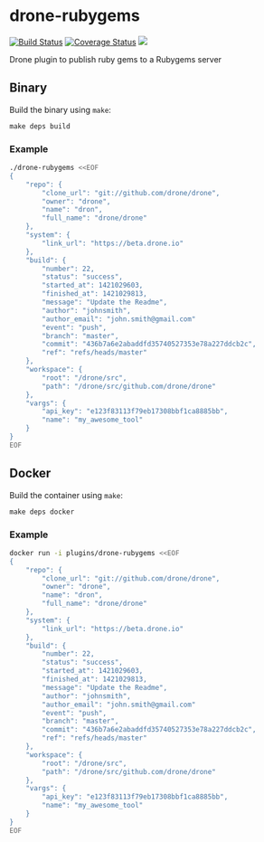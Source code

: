 # drone-rubygems

[![Build Status](http://beta.drone.io/api/badges/drone-plugins/drone-rubygems/status.svg)](http://beta.drone.io/drone-plugins/drone-rubygems)
[![Coverage Status](https://aircover.co/badges/drone-plugins/drone-rubygems/coverage.svg)](https://aircover.co/drone-plugins/drone-rubygems)
[![](https://badge.imagelayers.io/plugins/drone-rubygems:latest.svg)](https://imagelayers.io/?images=plugins/drone-rubygems:latest 'Get your own badge on imagelayers.io')

Drone plugin to publish ruby gems to a Rubygems server

## Binary

Build the binary using `make`:

```
make deps build
```

### Example

```sh
./drone-rubygems <<EOF
{
    "repo": {
        "clone_url": "git://github.com/drone/drone",
        "owner": "drone",
        "name": "dron",
        "full_name": "drone/drone"
    },
    "system": {
        "link_url": "https://beta.drone.io"
    },
    "build": {
        "number": 22,
        "status": "success",
        "started_at": 1421029603,
        "finished_at": 1421029813,
        "message": "Update the Readme",
        "author": "johnsmith",
        "author_email": "john.smith@gmail.com"
        "event": "push",
        "branch": "master",
        "commit": "436b7a6e2abaddfd35740527353e78a227ddcb2c",
        "ref": "refs/heads/master"
    },
    "workspace": {
        "root": "/drone/src",
        "path": "/drone/src/github.com/drone/drone"
    },
    "vargs": {
        "api_key": "e123f83113f79eb17308bbf1ca8885bb",
        "name": "my_awesome_tool"
    }
}
EOF
```

## Docker

Build the container using `make`:

```
make deps docker
```

### Example

```sh
docker run -i plugins/drone-rubygems <<EOF
{
    "repo": {
        "clone_url": "git://github.com/drone/drone",
        "owner": "drone",
        "name": "dron",
        "full_name": "drone/drone"
    },
    "system": {
        "link_url": "https://beta.drone.io"
    },
    "build": {
        "number": 22,
        "status": "success",
        "started_at": 1421029603,
        "finished_at": 1421029813,
        "message": "Update the Readme",
        "author": "johnsmith",
        "author_email": "john.smith@gmail.com"
        "event": "push",
        "branch": "master",
        "commit": "436b7a6e2abaddfd35740527353e78a227ddcb2c",
        "ref": "refs/heads/master"
    },
    "workspace": {
        "root": "/drone/src",
        "path": "/drone/src/github.com/drone/drone"
    },
    "vargs": {
        "api_key": "e123f83113f79eb17308bbf1ca8885bb",
        "name": "my_awesome_tool"
    }
}
EOF
```
